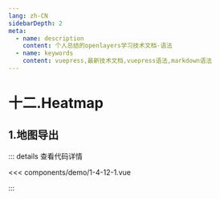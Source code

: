 ```yaml
---
lang: zh-CN
sidebarDepth: 2
meta:
  - name: description
    content: 个人总结的openlayers学习技术文档-语法
  - name: keywords
    content: vuepress,最新技术文档,vuepress语法,markdown语法
---
```


# 十二.Heatmap

## 1.地图导出


  <Container url="/resume/?type=openlayers&name=1-4-12-1.vue" />

::: details 查看代码详情

<<< components/demo/1-4-12-1.vue

:::
